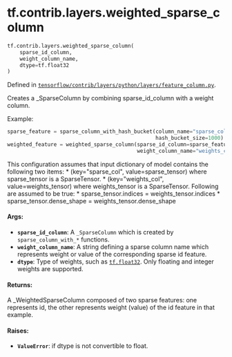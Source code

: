 <div itemscope itemtype="http://developers.google.com/ReferenceObject">
<meta itemprop="name" content="tf.contrib.layers.weighted_sparse_column" />
<meta itemprop="path" content="Stable" />
</div>

# tf.contrib.layers.weighted_sparse_column

``` python
tf.contrib.layers.weighted_sparse_column(
    sparse_id_column,
    weight_column_name,
    dtype=tf.float32
)
```



Defined in [`tensorflow/contrib/layers/python/layers/feature_column.py`](https://www.tensorflow.org/code/tensorflow/contrib/layers/python/layers/feature_column.py).

Creates a _SparseColumn by combining sparse_id_column with a weight column.

Example:

  ```python
  sparse_feature = sparse_column_with_hash_bucket(column_name="sparse_col",
                                                  hash_bucket_size=1000)
  weighted_feature = weighted_sparse_column(sparse_id_column=sparse_feature,
                                            weight_column_name="weights_col")
  ```

  This configuration assumes that input dictionary of model contains the
  following two items:
    * (key="sparse_col", value=sparse_tensor) where sparse_tensor is
      a SparseTensor.
    * (key="weights_col", value=weights_tensor) where weights_tensor
      is a SparseTensor.
   Following are assumed to be true:
     * sparse_tensor.indices = weights_tensor.indices
     * sparse_tensor.dense_shape = weights_tensor.dense_shape

#### Args:

* <b>`sparse_id_column`</b>: A `_SparseColumn` which is created by
    `sparse_column_with_*` functions.
* <b>`weight_column_name`</b>: A string defining a sparse column name which represents
    weight or value of the corresponding sparse id feature.
* <b>`dtype`</b>: Type of weights, such as <a href="../../../tf/float32.md"><code>tf.float32</code></a>. Only floating and integer
    weights are supported.


#### Returns:

A _WeightedSparseColumn composed of two sparse features: one represents id,
the other represents weight (value) of the id feature in that example.


#### Raises:

* <b>`ValueError`</b>: if dtype is not convertible to float.